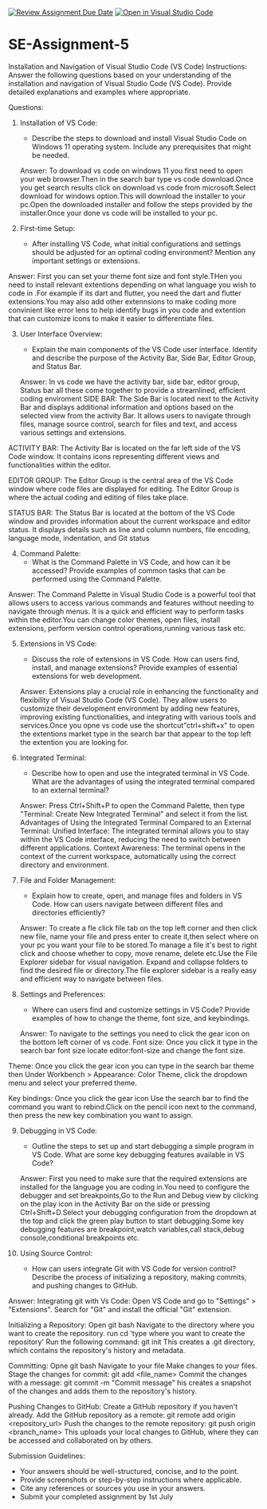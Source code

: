 [![Review Assignment Due Date](https://classroom.github.com/assets/deadline-readme-button-22041afd0340ce965d47ae6ef1cefeee28c7c493a6346c4f15d667ab976d596c.svg)](https://classroom.github.com/a/XoLGRbHq)
[![Open in Visual Studio Code](https://classroom.github.com/assets/open-in-vscode-2e0aaae1b6195c2367325f4f02e2d04e9abb55f0b24a779b69b11b9e10269abc.svg)](https://classroom.github.com/online_ide?assignment_repo_id=15269988&assignment_repo_type=AssignmentRepo)
# SE-Assignment-5
Installation and Navigation of Visual Studio Code (VS Code)
 Instructions:
Answer the following questions based on your understanding of the installation and navigation of Visual Studio Code (VS Code). Provide detailed explanations and examples where appropriate.

 Questions:

1. Installation of VS Code:
   - Describe the steps to download and install Visual Studio Code on Windows 11 operating system. Include any prerequisites that might be needed.

   Answer:
   To download vs code on windows 11 you first need to open your web browser.Then in the search bar type vs code download.Once you get search results click on download vs code from microsoft.Select download for windows option.This will download the installer to your pc.Open the downloaded installer and follow the steps provided by the installer.Once your done vs code will be installed to your pc.

2. First-time Setup:
   - After installing VS Code, what initial configurations and settings should be adjusted for an optimal coding environment? Mention any important settings or extensions.

  Answer:
  First you can set your theme font size and font style.THen you need to install relevant extentions depending on what language you wish to code in .For example if its dart and flutter, you need the dart and flutter extensions.You may also add other extennsions to make coding more convinient like error lens to help identify bugs in you code and extention that can customize icons to make it easier to differentiate  files.

3. User Interface Overview:
   - Explain the main components of the VS Code user interface. Identify and describe the purpose of the Activity Bar, Side Bar, Editor Group, and Status Bar.

   Answer:
  In vs code we have the activity bar, side bar, editor group, Status bar all these come together to provide a streamlined, efficient coding enviroment
  SIDE BAR:
  The Side Bar is located next to the Activity Bar and displays additional information and options based on the selected view from the   activity Bar.
  It allows users to navigate through files, manage source control, search for files and text, and access various settings and extensions.

  ACTIVITY BAR:
  The Activity Bar is located on the far left side of the VS Code window. It contains icons representing different views and functionalities within the editor.


  EDITOR GROUP:
  The Editor Group is the central area of the VS Code window where code files are displayed for editing.
  The Editor Group is where the actual coding and editing of files take place.

  STATUS BAR:
  The Status Bar is located at the bottom of the VS Code window and provides information about the current workspace and editor status.
  It displays details such as line and column numbers, file encoding, language mode, indentation, and Git status

4. Command Palette:
   - What is the Command Palette in VS Code, and how can it be accessed? Provide examples of common tasks that can be performed using the Command Palette.

  Answer:
  The Command Palette in Visual Studio Code is a powerful tool that allows users to access various commands and features without needing to navigate through menus. It is a quick and efficient way to perform tasks within the editor.You can change color themes, open files, install extensions, perform version control operations,running various task etc.

5. Extensions in VS Code:
   - Discuss the role of extensions in VS Code. How can users find, install, and manage extensions? Provide examples of essential extensions for web development.

   Answer:
   Extensions play a crucial role in enhancing the functionality and flexibility of Visual Studio Code (VS Code). They allow users to customize their development environment by adding new features, improving existing functionalities, and integrating with various tools and services.Once you opne vs code use the shortcut"ctrl+shift+x" to open the extentions market type in the search bar that appear to the top left the extention you are looking for.

6. Integrated Terminal:
   - Describe how to open and use the integrated terminal in VS Code. What are the advantages of using the integrated terminal compared to an external terminal?

   Answer:
   Press Ctrl+Shift+P to open the Command Palette, then type "Terminal: Create New Integrated Terminal" and select it from the list.
   Advantages of Using the Integrated Terminal Compared to an External Terminal:
   Unified Interface: The integrated terminal allows you to stay within the VS Code interface, reducing the need to switch between different applications.
   Context Awareness: The terminal opens in the context of the current workspace, automatically using the correct directory and environment.

7. File and Folder Management:
   - Explain how to create, open, and manage files and folders in VS Code. How can users navigate between different files and directories efficiently?

   Answer:
   To create a fle click file tab on the top left corner and then click new file, name your file and press enter to create it,then select where on your pc you want your file to be stored.To manage a file it's best to right click and choose whether to copy, move rename, delete etc.Use the File Explorer sidebar for visual navigation. Expand and collapse folders to find the desired file or directory.The file explorer sidebar is a really easy and efficient way to navigate between files.

8. Settings and Preferences:
   - Where can users find and customize settings in VS Code? Provide examples of how to change the theme, font size, and keybindings.
   
   Answer:
  To navigate to the settings you need to click the gear icon on the bottom left corner of vs code.
  Font size:
  Once you click it type in the search bar font size locate editor:font-size and change the font size.
  
  Theme:
  Once you click the gear icon you can type in the search bar theme then Under Workbench > Appearance: Color Theme, click the dropdown menu and select your preferred theme.
  
  Key bindings:
  Once you click the gear icon Use the search bar to find the command you want to rebind.Click on the pencil icon next to the command, then press the new key combination you want to assign.

9. Debugging in VS Code:
   - Outline the steps to set up and start debugging a simple program in VS Code. What are some key debugging features available in VS Code?

   Answer:
   First you need to make sure that the required extensions are installed for the language you are coding in.You need to configure the debugger and set breakpoints,Go to the Run and Debug view by clicking on the play icon in the Activity Bar on the side or pressing Ctrl+Shift+D.Select your debugging configuration from the dropdown at the top and click the green play button to start debugging.Some key debugging features are breakpoint,watch variables,call stack,debug console,conditional breakpoints etc.

10. Using Source Control:
    - How can users integrate Git with VS Code for version control? Describe the process of initializing a repository, making commits, and pushing changes to GitHub.

  Answer:
  Integrating git with Vs Code: 
  Open VS Code and go to "Settings" > "Extensions". Search for "Git" and install the official "Git" extension.

  Initializing a Repository:
  Open git bash
  Navigate to the directory where you want to create the repository.
  run cd 'type where you want to create the repository'
  Run the following command:
  git init
  This creates a
  .git
  directory, which contains the repository's history and metadata.

  Committing:
  Opne git bash
  Navigate to your file
  Make changes to your files.
  Stage the changes for commit:
  git add <file_name>
  Commit the changes with a message:
  git commit -m "Commit message"
  his creates a snapshot of the changes and adds them to the repository's history.

  Pushing Changes to GitHub:
  Create a GitHub repository if you haven't already.
  Add the GitHub repository as a remote:
  git remote add origin <repository_url>
  Push the changes to the remote repository:
  git push origin <branch_name>
  This uploads your local changes to GitHub, where they can be accessed and collaborated on by others.

 Submission Guidelines:
- Your answers should be well-structured, concise, and to the point.
- Provide screenshots or step-by-step instructions where applicable.
- Cite any references or sources you use in your answers.
- Submit your completed assignment by 1st July 

